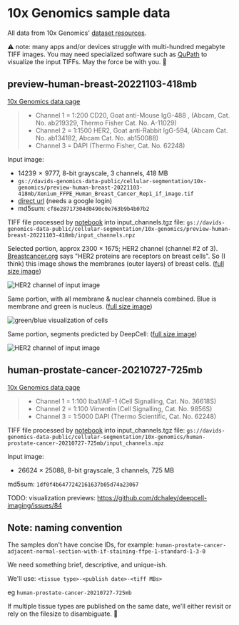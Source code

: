 # 10x Genomics sample data

All data from 10x Genomics' [dataset resources](https://www.10xgenomics.com/resources/datasets).

⚠️ note: many apps and/or devices struggle with multi-hundred megabyte TIFF images. You may need specialized software such as [QuPath](https://qupath.github.io/) to visualize the input TIFFs. May the force be with you. 🫡

## preview-human-breast-20221103-418mb

[10x Genomics data page](https://www.10xgenomics.com/products/xenium-in-situ/preview-dataset-human-breast)

> - Channel 1 = 1:200 CD20, Goat anti-Mouse IgG-488 , (Abcam, Cat. No. ab219329, Thermo Fisher Cat. No. A-11029)
> - Channel 2 = 1:1500 HER2, Goat anti-Rabbit IgG-594, (Abcam Cat. No. ab134182, Abcam Cat. No. ab150088)
> - Channel 3 = DAPI (Thermo Fisher, Cat. No. 62248)

Input image:

- 14239  ×  9777, 8-bit grayscale, 3 channels, 418 MB
- `gs://davids-genomics-data-public/cellular-segmentation/10x-genomics/preview-human-breast-20221103-418mb/Xenium_FFPE_Human_Breast_Cancer_Rep1_if_image.tif`
- [direct url](https://storage.cloud.google.com/davids-genomics-data-public/cellular-segmentation/10x-genomics/preview-human-breast-20221103-418mb/Xenium_FFPE_Human_Breast_Cancer_Rep1_if_image.tif) (needs a google login)
- md5sum: `cf8e28717304d0490c0e763b9b4b07b2`

TIFF file processed by [notebook](https://github.com/dchaley/deepcell-imaging/blob/main/notebooks/Extract-Sample_preview-human-breast-20221103-418mb.ipynb) into input_channels.tgz file: `gs://davids-genomics-data-public/cellular-segmentation/10x-genomics/preview-human-breast-20221103-418mb/input_channels.npz`

Selected portion, approx 2300 × 1675; HER2 channel (channel #2 of 3). [Breastcancer.org](https://www.breastcancer.org/pathology-report/her2-status) says "HER2 proteins are receptors on breast cells". So (I think) this image shows the membranes (outer layers) of breast cells. ([full size image](preview-human-breast-20221103-418mb/selectedregion_input_image_channel_HER2_small.png))

![HER2 channel of input image](preview-human-breast-20221103-418mb/selectedregion_input_image_channel_HER2_small.png)

Same portion, with all membrane & nuclear channels combined. Blue is membrane and green is nucleus. ([full size image](preview-human-breast-20221103-418mb/selectedregion_deepcell_input_image_small.png))

![green/blue visualization of cells](preview-human-breast-20221103-418mb/selectedregion_deepcell_input_image_small.png)

Same portion, segments predicted by DeepCell: ([full size image](preview-human-breast-20221103-418mb/selectedregion_deepcell_predicted_segments.png))

![HER2 channel of input image](preview-human-breast-20221103-418mb/selectedregion_deepcell_predicted_segments_small.png)

## human-prostate-cancer-20210727-725mb

[10x Genomics data page](https://www.10xgenomics.com/resources/datasets/human-prostate-cancer-adjacent-normal-section-with-if-staining-ffpe-1-standard-1-3-0)

> - Channel 1 = 1:100 Iba1/AIF-1 (Cell Signalling, Cat. No. 36618S)
> - Channel 2 = 1:100 Vimentin (Cell Signalling, Cat. No. 9856S)
> - Channel 3 = 1:5000 DAPI (Thermo Scientific, Cat. No. 62248)

TIFF file processed by [notebook](https://github.com/dchaley/deepcell-imaging/blob/main/notebooks/Extract-Sample_human-prostate-cancer-20210727-725mb.ipynb) into input_channels.tgz file: `gs://davids-genomics-data-public/cellular-segmentation/10x-genomics/human-prostate-cancer-20210727-725mb/input_channels.npz`

Input image:

- 26624 × 25088, 8-bit grayscale, 3 channels, 725 MB

md5sum: `1df0f4b6477242161637b05d74a23067`

TODO: visualization previews: https://github.com/dchaley/deepcell-imaging/issues/84

## Note: naming convention

The samples don't have concise IDs, for example: `human-prostate-cancer-adjacent-normal-section-with-if-staining-ffpe-1-standard-1-3-0`

We need something brief, descriptive, and unique-ish.

We'll use: `<tissue type>-<publish date>-<tiff MBs>`

eg `human-prostate-cancer-20210727-725mb`

If multiple tissue types are published on the same date, we'll either revisit or rely on the filesize to disambiguate. 🤔
